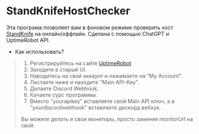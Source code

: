 # StandKnifeHostChecker

Эта програма позволяет вам в фоновом режиме проверять хост [StandKnife](standknife.store) на онлайн/оффлайн.
Сделана с помощью ChatGPT и UptimeRobot API.

- Как использовать?

> 1. Регистрируйтесь на сайте [UptimeRobot](uptimerobot.com)
> 2. Заходите в старый UI.
> 3. Наводитесь на свой аккаунт и нажимаете на "My Account".
> 4. Листаете ниже и находите "Main API-Key".
> 5. Делаете Discord Webhook.
> 6. Качаете сурс программы.
> 7. Вместо "yourapikey" вставляете свой Main API ключ, а в "yourdiscordwebhook" вставляете дискорд вебхук.
> 
> Вы можете делать и свои мониторы, просто заменяя monitorUrl на свой.

